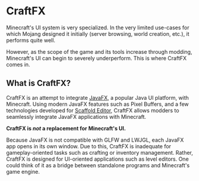 # CraftFX

Minecraft's UI system is very specialized. In the very limited use-cases for which Mojang designed it initially (server browsing, world creation, etc.), it performs quite well.

However, as the scope of the game and its tools increase through modding, Minecraft's UI can begin to severely underperform. This is where CraftFX comes in.

## What is CraftFX?

CraftFX is an attempt to integrate [JavaFX](https://openjfx.io/), a popular Java UI platform, with Minecraft. Using modern JavaFX features such as Pixel Buffers, and a few technologies developed for [Scaffold Editor](https://github.com/Sam54123/Scaffold), CraftFX allows modders to seamlessly integrate JavaFX applications with Minecraft.

**CraftFX is *not* a replacement for Minecraft's UI.** 

Because JavaFX is not compatible with GLFW and LWJGL, each JavaFX app opens in its own window. Due to this, CraftFX is inadequate for gameplay-oriented tasks such as crafting or inventory management. Rather, CraftFX is designed for UI-oriented applications such as level editors. One could think of it as a bridge between standalone programs and Minecraft's game engine.


